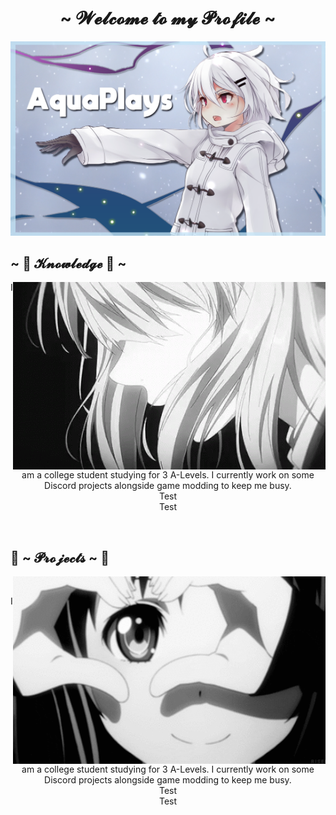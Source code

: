 <body>
    <h1 align="center">~ 𝓦𝓮𝓵𝓬𝓸𝓶𝓮 𝓽𝓸 𝓶𝔂 𝓟𝓻𝓸𝓯𝓲𝓵𝓮 ~</h1>
    <p align="center">
        <a href=""><img src="banner.png" alt="aqua's Banner"></a>
      </p>
    <div>
       <h2 align="left">            ~ 📝 𝓚𝓷𝓸𝔀𝓵𝓮𝓭𝓰𝓮 📝 ~</h2>
       <p>
          <img src="gif_one.gif" align="right">
    </div>
    <div>
       <p align="center">I am a college student studying for 3 A-Levels. I currently work on some Discord projects alongside game modding to keep me busy. <br>Test <br>Test</p>
       <br>
       <h2 align="left">           📝 ~ 𝓟𝓻𝓸𝓳𝓮𝓬𝓽𝓼 ~ 📝</h2>
           <img src="gif_two.gif" align="right">
       <br>
       <p align="center">I am a college student studying for 3 A-Levels. I currently work on some Discord projects alongside game modding to keep me busy. <br>Test <br>Test</p>
    </div>
    <br>
    </div>
 </body>
